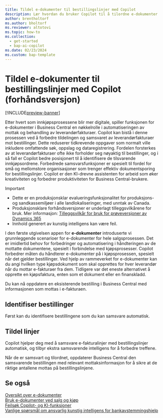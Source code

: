 ```yaml
---
title: Tildel e-dokumenter til bestillingslinjer med Copilot
description: Lær hvordan du bruker Copilot til å tilordne e-dokumenter til bestillingslinjer.
author: brentholtorf
ms.author: bholtorf
ms.reviewer: altotovi
ms.topic: how-to
ms.collection:
  - get-started
  - bap-ai-copilot
ms.date: 02/23/2024
ms.custom: bap-template
---
```


# <a name="map-e-documents-to-purchase-order-lines-with-copilot-preview"></a>Tildel e-dokumenter til bestillingslinjer med Copilot (forhåndsversjon)

[!INCLUDE[preview-banner](includes/preview-banner.md)]

Etter hvert som innkjøpsprosessene blir mer digitale, spiller funksjonen for e-dokumenter i Business Central en nøkkelrolle i automatiseringen av mottak og behandling av leverandørfakturaer. Copilot kan bistå i denne prosessen ved å forbedre tildelingen og samsvaret av leverandørfakturaer mot bestillinger. Dette reduserer tidkrevende oppgaver som normalt ville inkludere omfattende søk, oppslag og dataregistrering. Fordelen forsterkes av at leverandørfakturaer ofte ikke forholder seg nøyaktig til bestillinger, og i så fall er Copilot bedre posisjonert til å identifisere de tilsvarende innkjøpsordrene. Forbedrede samsvarsfunksjoner er spesielt til fordel for små og mellomstore organisasjoner som trenger effektiv dokumentsporing for bestillingslinjer. Copilot er den KI-drevne assistenten for arbeid som øker kreativiteten og forbedrer produktiviteten for Business Central-brukere.

> [!IMPORTANT]
> - Dette er en produksjonsklar evalueringsfunksjonalitet for produksjons- og sandkassemiljøer i alle landlokaliseringer, med unntak av Canada.
> - Produksjonsklare forhåndsversjoner er underlagt tilleggsvilkårene for bruk. Mer informasjon: [Tilleggsvilkår for bruk for prøveversjoner av Dynamics 365](https://go.microsoft.com/fwlink/?linkid=2105274)
> - Innhold generert av kunstig intelligens kan være feil.

I den første utgivelsen appen for **e-dokumenter** introduserte vi grunnleggende scenarioer for e-dokumenter for hele salgsprosessen. Det er imidlertid behov for forbedringer og automatisering i håndteringen av de mottatte dokumentene, spesielt i forbindelse med kjøpsprosesser. Copilot forbedrer måten du håndterer e-dokumenter på i kjøpsprosessen, spesielt når det gjelder bestillinger. Ved hjelp av rammeverket for e-dokumenter kan du angi hvilken type kjøpsdokument som skal opprettes for hver leverandør når du mottar e-fakturaer fra dem. Tidligere var det eneste alternativet å opprette en kjøpsfaktura, enten som et dokument eller en finanskladd.

Du kan nå oppdatere en eksisterende bestilling i Business Central med informasjonen som mottas i e-fakturaen.

<!--
> [!NOTE]
> - This feature is available as a production-ready preview for production and sandbox environments in any country localization, with the exception of Canada. Production-ready previews are subject to supplemental terms of use. For more information, see [Supplemental terms of use for Dynamics 365 preview](https://go.microsoft.com/fwlink/?linkid=2105274).
> - AI-generated content may be incorrect.-->


## <a name="identify-purchase-orders"></a>Identifiser bestillinger

Først kan du identifisere bestillingene som du kan samsvare automatisk.

## <a name="map-lines"></a>Tildel linjer

Copilot hjelper deg med å samsvare e-fakturalinjer med bestillingslinjer automatisk, og tilbyr ekstra samsvarende intelligens for å forbedre treffene.

Når de er samsvart og tilordnet, oppdaterer Business Central den samsvarende bestillingen med relevant mottaksinformasjon for å sikre at de riktige antallene mottas på bestillingslinjene.

## <a name="see-also"></a>Se også

[Oversikt over e-dokumenter](finance-edocuments-overview.md)  
[Bruk e-dokumenter ved salg og kjøp](finance-how-use-edocuments.md)  
[Feilsøk Copilot- og KI-funksjoner](ai-copilot-troubleshooting.md)  
[Vanlige spørsmål om ansvarlig kunstig intelligens for bankavstemmingshjelp](faqs-bank-reconciliation.md)  
